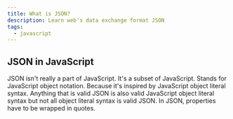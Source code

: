 ```yaml
---
title: What is JSON?
description: Learn web's data exchange format JSON
tags:
  - javascript
---
```


## JSON in JavaScript

JSON isn't really a part of JavaScript. It's a subset of JavaScript. Stands for JavaScript object notation. Because it's inspired by JavaScript object literal syntax. Anything that is valid JSON is also valid JavaScript object literal syntax but not all object literal syntax is valid JSON. In JSON, properties have to be wrapped in quotes.